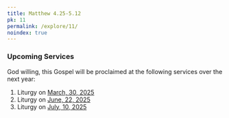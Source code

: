 ```yaml
---
title: Matthew 4.25-5.12
pk: 11
permalink: /explore/11/
noindex: true
---
```


### Upcoming Services

God willing, this Gospel will be proclaimed at the following services over the next year:


1. Liturgy on [March, 30, 2025](https://orthocal.info/readings/gregorian/2025/03/30/)
1. Liturgy on [June, 22, 2025](https://orthocal.info/readings/gregorian/2025/06/22/)
1. Liturgy on [July, 10, 2025](https://orthocal.info/readings/gregorian/2025/07/10/)
